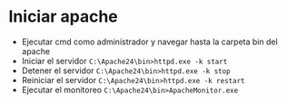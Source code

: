# Iniciar apache
- Ejecutar cmd como administrador y navegar hasta la carpeta bin del apache
- Iniciar el servidor
`C:\Apache24\bin>httpd.exe -k start`
- Detener el servidor
`C:\Apache24\bin>httpd.exe -k stop`
- Reiniciar el servidor
`C:\Apache24\bin>httpd.exe -k restart`
- Ejecutar el monitoreo
`C:\Apache24\bin>ApacheMonitor.exe`